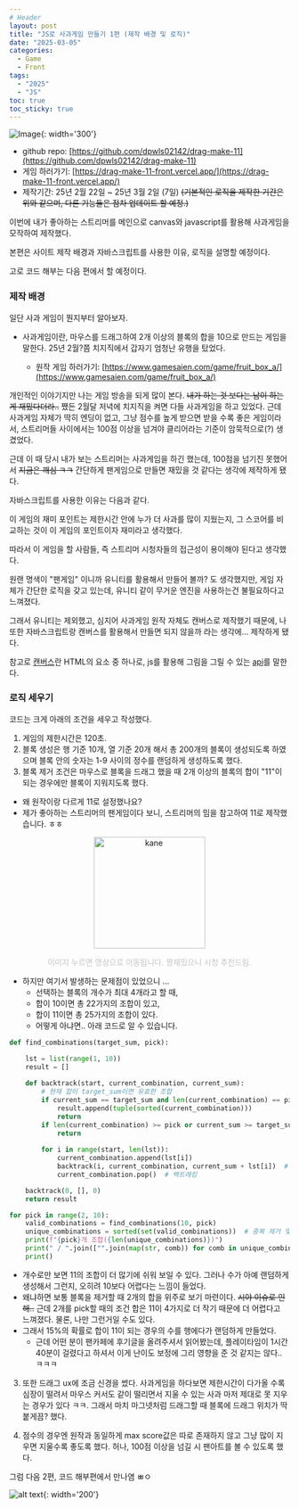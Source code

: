 ```yaml
---
# Header
layout: post
title: "JS로 사과게임 만들기 1편 (제작 배경 및 로직)"
date: "2025-03-05"
categories: 
  - Game
  - Front
tags: 
  - "2025"
  - "JS"
toc: true
toc_sticky: true
---
```

![Image](https://github.com/user-attachments/assets/0aa51f0e-2860-4cf4-bb52-769922c0496c){: width='300'}

- github repo: [https://github.com/dpwls02142/drag-make-11](https://github.com/dpwls02142/drag-make-11)
- 게임 하러가기: [https://drag-make-11-front.vercel.app/](https://drag-make-11-front.vercel.app/)
- 제작기간: 25년 2월 22일 ~ 25년 3월 2일 (7일)
~~(기본적인 로직을 제작한 기간은 위와 같으며, 다른 기능들은 점차 업데이트 할 예정.)~~

이번에 내가 좋아하는 스트리머를 메인으로 canvas와 javascript를 활용해 사과게임을 모작하여 제작했다.

본편은 사이트 제작 배경과 자바스크립트를 사용한 이유, 로직을 설명할 예정이다. 

고로 코드 해부는 다음 편에서 할 예정이다.

### 제작 배경
일단 사과 게임이 뭔지부터 알아보자. 
- 사과게임이란, 마우스를 드래그하여 2개 이상의 블록의 합을 10으로 만드는 게임을 말한다. 25년 2월?쯤 치지직에서 갑자기 엄청난 유행을 탔었다. 

  - 원작 게임 하러가기: [https://www.gamesaien.com/game/fruit_box_a/](https://www.gamesaien.com/game/fruit_box_a/)

개인적인 이야기지만 나는 게임 방송을 되게 많이 본다. ~~내가 하는 것 보다는 남이 하는게 재밌다더라..~~ 쨌든 2월달 저녁에 치지직을 켜면 다들 사과게임을 하고 있었다. 근데 사과게임 자체가 딱히 엔딩이 없고, 그냥 점수를 높게 받으면 받을 수록 좋은 게임이라서, 스트리머들 사이에서는 100점 이상을 넘겨야 클리어라는 기준이 암묵적으로(?) 생겼었다.

근데 이 때 당시 내가 보는 스트리머는 사과게임을 하긴 했는데, 100점을 넘기진 못했어서 ~~지금은 깨심 ㅋㅋ~~ 간단하게 팬게임으로 만들면 재밌을 것 같다는 생각에 제작하게 됐다.

자바스크립트를 사용한 이유는 다음과 같다. 

이 게임의 재미 포인트는 제한시간 안에 누가 더 사과를 많이 지웠는지, 그 스코어를 비교하는 것이 이 게임의 포인트이자 재미라고 생각했다.

따라서 이 게임을 할 사람들, 즉 스트리머 시청자들의 접근성이 용이해야 된다고 생각했다. 

원랜 명색이 "팬게임" 이니까 유니티를 활용해서 만들어 볼까? 도 생각했지만, 게임 자체가 간단한 로직을 갖고 있는데, 유니티 같이 무거운 엔진을 사용하는건 불필요하다고 느껴졌다. 

그래서 유니티는 제외했고, 심지어 사과게임 원작 자체도 캔버스로 제작했기 때문에, 나 또한 자바스크립트랑 캔버스를 활용해서 만들면 되지 않을까 라는 생각에... 제작하게 됐다.

참고로 [캔버스](https://developer.mozilla.org/ko/docs/Web/API/Canvas_API/Tutorial)란 HTML의 요소 중 하나로, js를 활용해 그림을 그릴 수 있는 [api](https://ko.wikipedia.org/wiki/API)를 말한다.

### 로직 세우기
코드는 크게 아래의 조건을 세우고 작성했다.
1. 게임의 제한시간은 120초.
2. 블록 생성은 행 기준 10개, 열 기준 20개 해서 총 200개의 블록이 생성되도록 하였으며 블록 안의 숫자는 1-9 사이의 정수를 랜덤하게 생성하도록 했다.
3. 블록 제거 조건은 마우스로 블록을 드래그 했을 때 2개 이상의 블록의 합이 "11"이 되는 경우에만 블록이 지워지도록 했다.
  - 왜 원작이랑 다르게 11로 설정했나요?
  - 제가 좋아하는 스트리머의 팬게임이다 보니, 스트리머의 밈을 참고하여 11로 제작했습니다. ㅎㅎ

  <p align="center"><a href="https://www.youtube.com/watch?v=0qf7FguhJe0"><img src= "https://encrypted-tbn0.gstatic.com/images?q=tbn:ANd9GcRlVZ1minx9UlT2GwAQ-zWg3PYBBKd1T-Bv2A&s" alt="kane" width="200"></a></p>
  <p align="center" style="color:#c3c4ca;">이미지 누르면 영상으로 이동됩니다. 짱재밌으니 시청 추천드림.</p>


- 하지만 여기서 발생하는 문제점이 있었으니 ...
  - 선택하는 블록의 개수가 최대 4개라고 할 때,
  - 합이 10이면 총 22가지의 조합이 있고,
  - 합이 11이면 총 25가지의 조합이 있다.
  - 어떻게 아냐면.. 아래 코드로 알 수 있습니다.

```python
def find_combinations(target_sum, pick):

    lst = list(range(1, 10))
    result = []
    
    def backtrack(start, current_combination, current_sum):
        # 현재 합이 target_sum이면 유효한 조합
        if current_sum == target_sum and len(current_combination) == pick:
            result.append(tuple(sorted(current_combination)))
            return
        if len(current_combination) >= pick or current_sum >= target_sum:
            return
        
        for i in range(start, len(lst)):
            current_combination.append(lst[i])
            backtrack(i, current_combination, current_sum + lst[i])  # 중복 허용
            current_combination.pop()  # 백트래킹

    backtrack(0, [], 0)
    return result

for pick in range(2, 10):
    valid_combinations = find_combinations(10, pick)
    unique_combinations = sorted(set(valid_combinations))  # 중복 제거 및 정렬
    print(f"{pick}개 조합({len(unique_combinations)})")
    print(" / ".join(["".join(map(str, comb)) for comb in unique_combinations]))
    print()
```
  - 개수로만 보면 11의 조합이 더 많기에 쉬워 보일 수 있다. 그러나 수가 아예 랜덤하게 생성해서 그런지, 오히려 10보다 어렵다는 느낌이 들었다. 
  - 왜냐하면 보통 블록을 제거할 때 2개의 합을 위주로 보기 마련이다. ~~시야 이슈로 인해..~~ 근데 2개를 pick할 때의 조건 합은 11이 4가지로 더 작기 때문에 더 어렵다고 느껴졌다. 물론, 나만 그런거일 수도 있다.
  - 그래서 15%의 확률로 합이 11이 되는 경우의 수를 행에다가 랜덤하게 만들었다.
    - 근데 어떤 분이 팬카페에 후기글을 올려주셔서 읽어봤는데, 플레이타임이 1시간 40분이 걸렸다고 하셔서 이게 난이도 보정에 그리 영향을 준 것 같지는 않다.. ㅋㅋㅋ

3. 또한 드래그 ux에 조금 신경을 썼다. 사과게임을 하다보면 제한시간이 다가올 수록 심장이 떨려서 마우스 커서도 같이 떨리면서 지울 수 있는 사과 마저 제대로 못 지우는 경우가 있다 ㅋㅋ. 그래서 마치 마그넷처럼 드래그할 때 블록에 드래그 위치가 딱 붙게끔? 했다.

4. 점수의 경우엔 원작과 동일하게 max score값은 따로 존재하지 않고 그냥 많이 지우면 지울수록 좋도록 했다. 허나, 100점 이상을 넘길 시 팬아트를 볼 수 있도록 했다.

그럼 다음 2편, 코드 해부편에서 만나염 ㅃㅇ

![alt text](https://i.pinimg.com/originals/32/e3/38/32e33845459a7c9ab9d0dfa972bdaa49.gif){: width='200'}